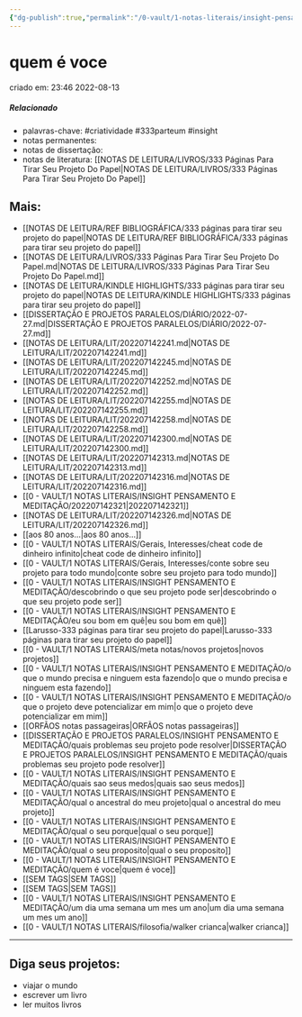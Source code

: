 ```yaml
---
{"dg-publish":true,"permalink":"/0-vault/1-notas-literais/insight-pensamento-e-meditacao/quem-e-voce/","tags":["criatividade","333parteum","insight"],"dgHomeLink":true,"dgShowLocalGraph":true,"dgShowFileTree":true,"dgEnableSearch":true,"noteIcon":""}
---
```


# quem é voce
criado em: 23:46 2022-08-13

##### Relacionado
- palavras-chave: #criatividade #333parteum #insight 
-  notas permanentes: 
- notas de dissertação:
- notas de literatura: [[NOTAS DE LEITURA/LIVROS/333 Páginas Para Tirar Seu Projeto Do Papel\|NOTAS DE LEITURA/LIVROS/333 Páginas Para Tirar Seu Projeto Do Papel]]

## Mais:
- [[NOTAS DE LEITURA/REF BIBLIOGRÁFICA/333 páginas para tirar seu projeto do papel\|NOTAS DE LEITURA/REF BIBLIOGRÁFICA/333 páginas para tirar seu projeto do papel]]
- [[NOTAS DE LEITURA/LIVROS/333 Páginas Para Tirar Seu Projeto Do Papel.md\|NOTAS DE LEITURA/LIVROS/333 Páginas Para Tirar Seu Projeto Do Papel.md]]
- [[NOTAS DE LEITURA/KINDLE HIGHLIGHTS/333 páginas para tirar seu projeto do papel\|NOTAS DE LEITURA/KINDLE HIGHLIGHTS/333 páginas para tirar seu projeto do papel]]
- [[DISSERTAÇÃO E PROJETOS PARALELOS/DIÁRIO/2022-07-27.md\|DISSERTAÇÃO E PROJETOS PARALELOS/DIÁRIO/2022-07-27.md]]
- [[NOTAS DE LEITURA/LIT/202207142241.md\|NOTAS DE LEITURA/LIT/202207142241.md]]
- [[NOTAS DE LEITURA/LIT/202207142245.md\|NOTAS DE LEITURA/LIT/202207142245.md]]
- [[NOTAS DE LEITURA/LIT/202207142252.md\|NOTAS DE LEITURA/LIT/202207142252.md]]
- [[NOTAS DE LEITURA/LIT/202207142255.md\|NOTAS DE LEITURA/LIT/202207142255.md]]
- [[NOTAS DE LEITURA/LIT/202207142258.md\|NOTAS DE LEITURA/LIT/202207142258.md]]
- [[NOTAS DE LEITURA/LIT/202207142300.md\|NOTAS DE LEITURA/LIT/202207142300.md]]
- [[NOTAS DE LEITURA/LIT/202207142313.md\|NOTAS DE LEITURA/LIT/202207142313.md]]
- [[NOTAS DE LEITURA/LIT/202207142316.md\|NOTAS DE LEITURA/LIT/202207142316.md]]
- [[0 - VAULT/1 NOTAS LITERAIS/INSIGHT PENSAMENTO E MEDITAÇÃO/202207142321\|202207142321]]
- [[NOTAS DE LEITURA/LIT/202207142326.md\|NOTAS DE LEITURA/LIT/202207142326.md]]
- [[aos 80 anos...\|aos 80 anos...]]
- [[0 - VAULT/1 NOTAS LITERAIS/Gerais, Interesses/cheat code de dinheiro infinito\|cheat code de dinheiro infinito]]
- [[0 - VAULT/1 NOTAS LITERAIS/Gerais, Interesses/conte sobre seu projeto para todo mundo\|conte sobre seu projeto para todo mundo]]
- [[0 - VAULT/1 NOTAS LITERAIS/INSIGHT PENSAMENTO E MEDITAÇÃO/descobrindo o que seu projeto pode ser\|descobrindo o que seu projeto pode ser]]
- [[0 - VAULT/1 NOTAS LITERAIS/INSIGHT PENSAMENTO E MEDITAÇÃO/eu sou bom em quê\|eu sou bom em quê]]
- [[Larusso-333 páginas para tirar seu projeto do papel\|Larusso-333 páginas para tirar seu projeto do papel]]
-  [[0 - VAULT/1 NOTAS LITERAIS/meta notas/novos projetos\|novos projetos]]
- [[0 - VAULT/1 NOTAS LITERAIS/INSIGHT PENSAMENTO E MEDITAÇÃO/o que o mundo precisa e ninguem esta fazendo\|o que o mundo precisa e ninguem esta fazendo]]
- [[0 - VAULT/1 NOTAS LITERAIS/INSIGHT PENSAMENTO E MEDITAÇÃO/o que o projeto deve potencializar em mim\|o que o projeto deve potencializar em mim]]
- [[ORFÃOS notas passageiras\|ORFÃOS notas passageiras]]
- [[DISSERTAÇÃO E PROJETOS PARALELOS/INSIGHT PENSAMENTO E MEDITAÇÃO/quais problemas seu projeto pode resolver\|DISSERTAÇÃO E PROJETOS PARALELOS/INSIGHT PENSAMENTO E MEDITAÇÃO/quais problemas seu projeto pode resolver]]
- [[0 - VAULT/1 NOTAS LITERAIS/INSIGHT PENSAMENTO E MEDITAÇÃO/quais sao seus medos\|quais sao seus medos]]
- [[0 - VAULT/1 NOTAS LITERAIS/INSIGHT PENSAMENTO E MEDITAÇÃO/qual o ancestral do meu projeto\|qual o ancestral do meu projeto]]
- [[0 - VAULT/1 NOTAS LITERAIS/INSIGHT PENSAMENTO E MEDITAÇÃO/qual o seu porque\|qual o seu porque]]
- [[0 - VAULT/1 NOTAS LITERAIS/INSIGHT PENSAMENTO E MEDITAÇÃO/qual o seu proposito\|qual o seu proposito]]
- [[0 - VAULT/1 NOTAS LITERAIS/INSIGHT PENSAMENTO E MEDITAÇÃO/quem é voce\|quem é voce]]
- [[SEM TAGS\|SEM TAGS]]
- [[SEM TAGS\|SEM TAGS]]
- [[0 - VAULT/1 NOTAS LITERAIS/INSIGHT PENSAMENTO E MEDITAÇÃO/um dia uma semana um mes um ano\|um dia uma semana um mes um ano]]
- [[0 - VAULT/1 NOTAS LITERAIS/filosofia/walker crianca\|walker crianca]]
---
## Diga seus projetos:
- viajar o mundo
- escrever um livro
- ler muitos livros